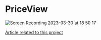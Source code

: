# PriceView

![Screen Recording 2023-03-30 at 18 50 17](https://user-images.githubusercontent.com/29862757/228901265-8f7dc3ff-b745-4bdb-b60a-9963fe1518b1.gif)

[Article related to this project](https://hackernoon.com/yahoo-finance-style-stock-price-label-in-swiftui)
